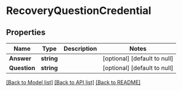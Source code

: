 # RecoveryQuestionCredential

## Properties
Name | Type | Description | Notes
------------ | ------------- | ------------- | -------------
**Answer** | **string** |  | [optional] [default to null]
**Question** | **string** |  | [optional] [default to null]

[[Back to Model list]](../README.md#documentation-for-models) [[Back to API list]](../README.md#documentation-for-api-endpoints) [[Back to README]](../README.md)

